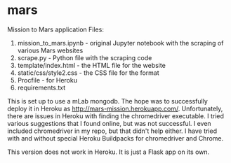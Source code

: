 # mars
Mission to Mars application
Files:
1) mission_to_mars.ipynb - original Jupyter notebook with the scraping of various Mars websites
2) scrape.py - Python file with the scraping code
3) template/index.html - the HTML file for the website
4) static/css/style2.css - the CSS file for the format
5) Procfile - for Heroku
6) requirements.txt


This is set up to use a mLab mongodb. The hope was to successfully deploy it in Heroku as http://mars-mission.herokuapp.com/. Unfortunately, there are issues in Heroku with finding the chromedriver executable. I tried various suggestions that I found 
online, but was not successful. I even included chromedriver in my repo, but that didn't help either. I have tried with and without
special Heroku Buildpacks for chromedriver and Chrome. 

This version does not work in Heroku. It is just a Flask app on its own.
